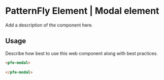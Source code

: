 # PatternFly Element | Modal element
Add a description of the component here.

## Usage
Describe how best to use this web component along with best practices.

```html
<pfe-modal>
    
</pfe-modal>
```
